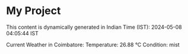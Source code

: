 # My Project

This content is dynamically generated in Indian Time (IST): 2024-05-08 04:05:44 IST


Current Weather in Coimbatore:
Temperature: 26.88 °C
Condition: mist
